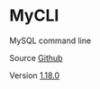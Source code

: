 # MyCLI

MySQL command line

Source [Github](https://github.com/dbcli/mycli)

Version [1.18.0](https://github.com/dbcli/mycli/releases/tag/v1.18.0)
